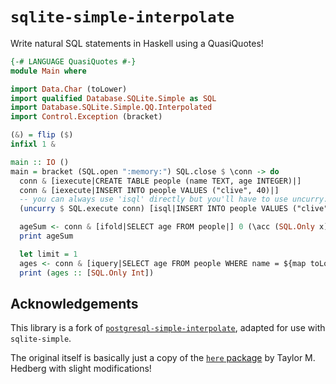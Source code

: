 # `sqlite-simple-interpolate`

Write natural SQL statements in Haskell using a QuasiQuotes!

```haskell
{-# LANGUAGE QuasiQuotes #-}
module Main where

import Data.Char (toLower)
import qualified Database.SQLite.Simple as SQL
import Database.SQLite.Simple.QQ.Interpolated
import Control.Exception (bracket)

(&) = flip ($)
infixl 1 &

main :: IO ()
main = bracket (SQL.open ":memory:") SQL.close $ \conn -> do
  conn & [iexecute|CREATE TABLE people (name TEXT, age INTEGER)|]
  conn & [iexecute|INSERT INTO people VALUES ("clive", 40)|]
  -- you can always use 'isql' directly but you'll have to use uncurry:
  (uncurry $ SQL.execute conn) [isql|INSERT INTO people VALUES ("clive", 32)|]

  ageSum <- conn & [ifold|SELECT age FROM people|] 0 (\acc (SQL.Only x) -> pure (acc + x))
  print ageSum

  let limit = 1
  ages <- conn & [iquery|SELECT age FROM people WHERE name = ${map toLower "CLIVE"} LIMIT ${limit}|]
  print (ages :: [SQL.Only Int])
```

## Acknowledgements
This library is a fork of [`postgresql-simple-interpolate`](https://github.com/3noch/postgresql-simple-interpolate), adapted for use with `sqlite-simple`.

The original itself is basically just a copy of the [`here` package](https://github.com/tmhedberg/here) by Taylor M. Hedberg with slight modifications!
